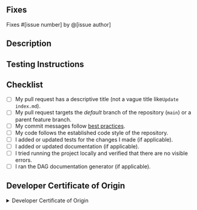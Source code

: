 <!-- prettier-ignore -->
## Fixes
<!-- If PR doesn't fully resolve the issue, replace 'Fixes' below with 'Related to'. -->
<!-- If there is no issue being resolved, please consider opening one before creating this pull request. -->

Fixes #[issue number] by @[issue author]

## Description
<!-- Concisely describe what the pull request does. -->
<!-- Add screenshots, videos, or other media to show the problem and the solution when appropriate. -->


## Testing Instructions
<!-- Give steps for the reviewer to verify that this PR fixes the problem; or delete this section entirely. -->


## Checklist
<!-- Replace  the [ ] with [x] to check the boxes. -->

- [ ] My pull request has a descriptive title (not a vague title like`Update index.md`).
- [ ] My pull request targets the _default_ branch of the repository (`main`) or a parent feature branch.
- [ ] My commit messages follow [best practices][best_practices].
- [ ] My code follows the established code style of the repository.
- [ ] I added or updated tests for the changes I made (if applicable).
- [ ] I added or updated documentation (if applicable).
- [ ] I tried running the project locally and verified that there are no visible errors.
- [ ] I ran the DAG documentation generator (if applicable).

[best_practices]:
  https://git-scm.com/book/en/v2/Distributed-Git-Contributing-to-a-Project#_commit_guidelines

## Developer Certificate of Origin
<!-- You must read and understand the following attestation. -->

<details>
<summary>Developer Certificate of Origin</summary>

```
Developer Certificate of Origin
Version 1.1

Copyright (C) 2004, 2006 The Linux Foundation and its contributors.
1 Letterman Drive
Suite D4700
San Francisco, CA, 94129

Everyone is permitted to copy and distribute verbatim copies of this
license document, but changing it is not allowed.


Developer's Certificate of Origin 1.1

By making a contribution to this project, I certify that:

(a) The contribution was created in whole or in part by me and I
    have the right to submit it under the open source license
    indicated in the file; or

(b) The contribution is based upon previous work that, to the best
    of my knowledge, is covered under an appropriate open source
    license and I have the right under that license to submit that
    work with modifications, whether created in whole or in part
    by me, under the same open source license (unless I am
    permitted to submit under a different license), as indicated
    in the file; or

(c) The contribution was provided directly to me by some other
    person who certified (a), (b) or (c) and I have not modified
    it.

(d) I understand and agree that this project and the contribution
    are public and that a record of the contribution (including all
    personal information I submit with it, including my sign-off) is
    maintained indefinitely and may be redistributed consistent with
    this project or the open source license(s) involved.
```

</details>
